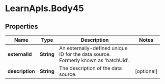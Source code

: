 # LearnApIs.Body45

## Properties
Name | Type | Description | Notes
------------ | ------------- | ------------- | -------------
**externalId** | **String** | An externally-defined unique ID for the data source.  Formerly known as &#x27;batchUid&#x27;. | 
**description** | **String** | The description of the data source. | [optional] 

